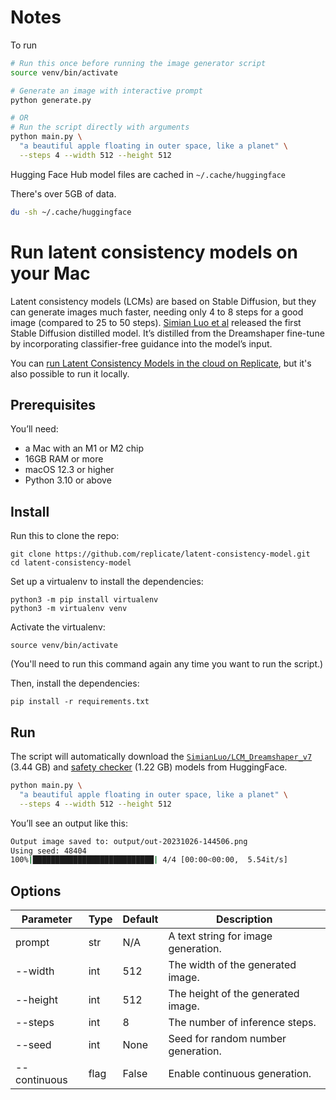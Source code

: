 # Notes

To run
```bash
# Run this once before running the image generator script
source venv/bin/activate

# Generate an image with interactive prompt
python generate.py

# OR
# Run the script directly with arguments
python main.py \
  "a beautiful apple floating in outer space, like a planet" \
  --steps 4 --width 512 --height 512
```

Hugging Face Hub model files are cached in `~/.cache/huggingface`

There's over 5GB of data.

```bash
du -sh ~/.cache/huggingface
```


# Run latent consistency models on your Mac

Latent consistency models (LCMs) are based on Stable Diffusion, but they can generate images much faster, needing only 4 to 8 steps for a good image (compared to 25 to 50 steps). [Simian Luo et al](https://arxiv.org/abs/2310.04378) released the first Stable Diffusion distilled model. It’s distilled from the Dreamshaper fine-tune by incorporating classifier-free guidance into the model’s input.

You can [run Latent Consistency Models in the cloud on Replicate](https://replicate.com/luosiallen/latent-consistency-model), but it's also possible to run it locally.

## Prerequisites

You’ll need:

- a Mac with an M1 or M2 chip
- 16GB RAM or more
- macOS 12.3 or higher
- Python 3.10 or above

## Install

Run this to clone the repo:

    git clone https://github.com/replicate/latent-consistency-model.git
    cd latent-consistency-model

Set up a virtualenv to install the dependencies:

    python3 -m pip install virtualenv
    python3 -m virtualenv venv

Activate the virtualenv:

    source venv/bin/activate

(You'll need to run this command again any time you want to run the script.)

Then, install the dependencies:

    pip install -r requirements.txt

## Run

The script will automatically download the [`SimianLuo/LCM_Dreamshaper_v7`](https://huggingface.co/SimianLuo/LCM_Dreamshaper_v7) (3.44 GB) and [safety checker](https://huggingface.co/CompVis/stable-diffusion-safety-checker) (1.22 GB) models from HuggingFace.

```sh
python main.py \
  "a beautiful apple floating in outer space, like a planet" \
  --steps 4 --width 512 --height 512
```

You’ll see an output like this:

```sh
Output image saved to: output/out-20231026-144506.png
Using seed: 48404
100%|███████████████████████████| 4/4 [00:00<00:00,  5.54it/s]
```

## Options

| Parameter     | Type  | Default | Description                                                   |
|---------------|-------|---------|---------------------------------------------------------------|
| prompt        | str   | N/A     | A text string for image generation.                           |
| --width       | int   | 512     | The width of the generated image.                             |
| --height      | int   | 512     | The height of the generated image.                            |
| --steps       | int   | 8       | The number of inference steps.                                |
| --seed        | int   | None    | Seed for random number generation.                            |
| --continuous  | flag  | False   | Enable continuous generation.                                 |

